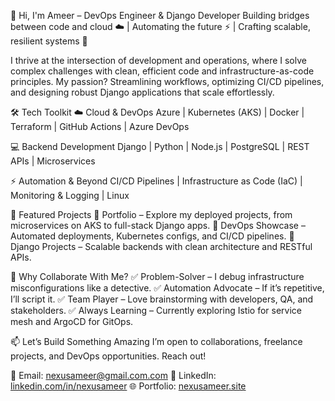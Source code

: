 👋 Hi, I'm Ameer – DevOps Engineer & Django Developer
Building bridges between code and cloud ☁️ | Automating the future ⚡ | Crafting scalable, resilient systems 🚀

I thrive at the intersection of development and operations, where I solve complex challenges with clean, efficient code and infrastructure-as-code principles. My passion? Streamlining workflows, optimizing CI/CD pipelines, and designing robust Django applications that scale effortlessly.

🛠️ Tech Toolkit
☁️ Cloud & DevOps
Azure | Kubernetes (AKS) | Docker | Terraform | GitHub Actions | Azure DevOps

💻 Backend Development
Django | Python | Node.js | PostgreSQL | REST APIs | Microservices

⚡ Automation & Beyond
CI/CD Pipelines | Infrastructure as Code (IaC) | Monitoring & Logging | Linux

🚀 Featured Projects
🔗 Portfolio – Explore my deployed projects, from microservices on AKS to full-stack Django apps.
🔗 DevOps Showcase – Automated deployments, Kubernetes configs, and CI/CD pipelines.
🔗 Django Projects – Scalable backends with clean architecture and RESTful APIs.

🌟 Why Collaborate With Me?
✅ Problem-Solver – I debug infrastructure misconfigurations like a detective.
✅ Automation Advocate – If it’s repetitive, I’ll script it.
✅ Team Player – Love brainstorming with developers, QA, and stakeholders.
✅ Always Learning – Currently exploring Istio for service mesh and ArgoCD for GitOps.

📫 Let’s Build Something Amazing
I’m open to collaborations, freelance projects, and DevOps opportunities. Reach out!

📩 Email: nexusameer@gmail.com.com
💼 LinkedIn: [linkedin.com/in/nexusameer](https://www.linkedin.com/in/nexusameer)
🌐 Portfolio: [nexusameer.site](http://nexusameer.site/)
